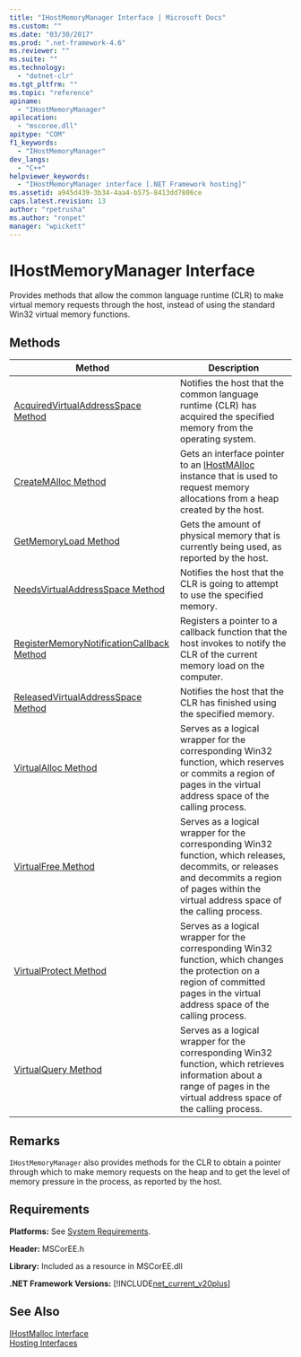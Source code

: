 ```yaml
---
title: "IHostMemoryManager Interface | Microsoft Docs"
ms.custom: ""
ms.date: "03/30/2017"
ms.prod: ".net-framework-4.6"
ms.reviewer: ""
ms.suite: ""
ms.technology: 
  - "dotnet-clr"
ms.tgt_pltfrm: ""
ms.topic: "reference"
apiname: 
  - "IHostMemoryManager"
apilocation: 
  - "mscoree.dll"
apitype: "COM"
f1_keywords: 
  - "IHostMemoryManager"
dev_langs: 
  - "C++"
helpviewer_keywords: 
  - "IHostMemoryManager interface [.NET Framework hosting]"
ms.assetid: a945d439-3b34-4aa4-b575-8413dd7806ce
caps.latest.revision: 13
author: "rpetrusha"
ms.author: "ronpet"
manager: "wpickett"
---
```

# IHostMemoryManager Interface
Provides methods that allow the common language runtime (CLR) to make virtual memory requests through the host, instead of using the standard Win32 virtual memory functions.  
  
## Methods  
  
|Method|Description|  
|------------|-----------------|  
|[AcquiredVirtualAddressSpace Method](../../../../docs/framework/unmanaged-api/hosting/ihostmemorymanager-acquiredvirtualaddressspace-method.md)|Notifies the host that the common language runtime (CLR) has acquired the specified memory from the operating system.|  
|[CreateMAlloc Method](../../../../docs/framework/unmanaged-api/hosting/ihostmemorymanager-createmalloc-method.md)|Gets an interface pointer to an [IHostMAlloc](../../../../docs/framework/unmanaged-api/hosting/ihostmalloc-interface.md) instance that is used to request memory allocations from a heap created by the host.|  
|[GetMemoryLoad Method](../../../../docs/framework/unmanaged-api/hosting/ihostmemorymanager-getmemoryload-method.md)|Gets the amount of physical memory that is currently being used, as reported by the host.|  
|[NeedsVirtualAddressSpace Method](../../../../docs/framework/unmanaged-api/hosting/ihostmemorymanager-needsvirtualaddressspace-method.md)|Notifies the host that the CLR is going to attempt to use the specified memory.|  
|[RegisterMemoryNotificationCallback Method](../../../../docs/framework/unmanaged-api/hosting/ihostmemorymanager-registermemorynotificationcallback-method.md)|Registers a pointer to a callback function that the host invokes to notify the CLR of the current memory load on the computer.|  
|[ReleasedVirtualAddressSpace Method](../../../../docs/framework/unmanaged-api/hosting/ihostmemorymanager-releasedvirtualaddressspace-method.md)|Notifies the host that the CLR has finished using the specified memory.|  
|[VirtualAlloc Method](../../../../docs/framework/unmanaged-api/hosting/ihostmemorymanager-virtualalloc-method.md)|Serves as a logical wrapper for the corresponding Win32 function, which reserves or commits a region of pages in the virtual address space of the calling process.|  
|[VirtualFree Method](../../../../docs/framework/unmanaged-api/hosting/ihostmemorymanager-virtualfree-method.md)|Serves as a logical wrapper for the corresponding Win32 function, which releases, decommits, or releases and decommits a region of pages within the virtual address space of the calling process.|  
|[VirtualProtect Method](../../../../docs/framework/unmanaged-api/hosting/ihostmemorymanager-virtualprotect-method.md)|Serves as a logical wrapper for the corresponding Win32 function, which changes the protection on a region of committed pages in the virtual address space of the calling process.|  
|[VirtualQuery Method](../../../../docs/framework/unmanaged-api/hosting/ihostmemorymanager-virtualquery-method.md)|Serves as a logical wrapper for the corresponding Win32 function, which retrieves information about a range of pages in the virtual address space of the calling process.|  
  
## Remarks  
 `IHostMemoryManager` also provides methods for the CLR to obtain a pointer through which to make memory requests on the heap and to get the level of memory pressure in the process, as reported by the host.  
  
## Requirements  
 **Platforms:** See [System Requirements](../../../../docs/framework/getting-started/system-requirements.md).  
  
 **Header:** MSCorEE.h  
  
 **Library:** Included as a resource in MSCorEE.dll  
  
 **.NET Framework Versions:** [!INCLUDE[net_current_v20plus](../../../../includes/net-current-v20plus-md.md)]  
  
## See Also  
 [IHostMalloc Interface](../../../../docs/framework/unmanaged-api/hosting/ihostmalloc-interface.md)   
 [Hosting Interfaces](../../../../docs/framework/unmanaged-api/hosting/hosting-interfaces.md)